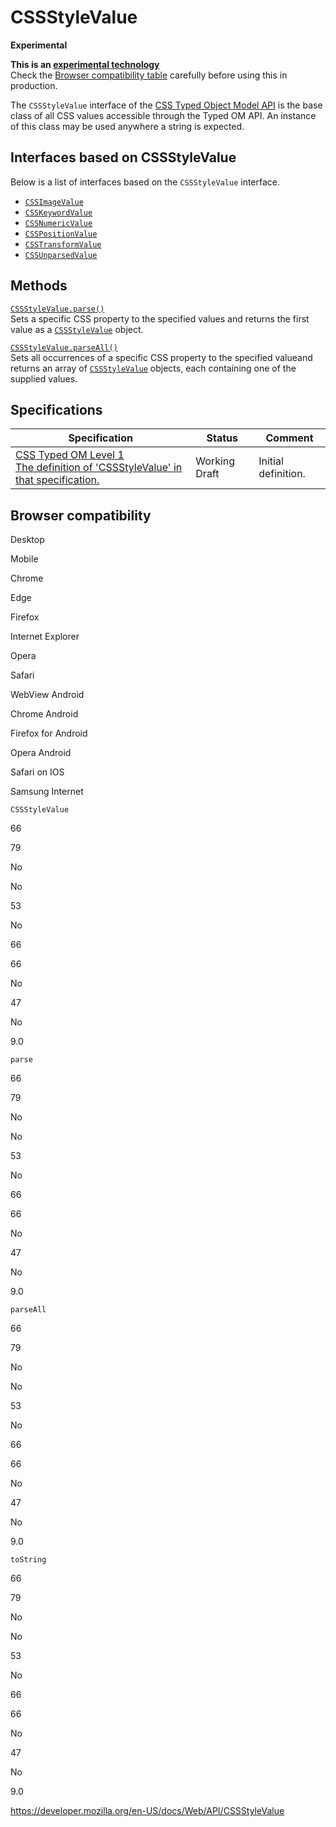 # CSSStyleValue

**Experimental**

**This is an [experimental technology](https://developer.mozilla.org/en-US/docs/MDN/Guidelines/Conventions_definitions#experimental)**  
Check the [Browser compatibility table](#browser_compatibility) carefully before using this in production.

The `CSSStyleValue` interface of the [CSS Typed Object Model API](css_object_model#css_typed_object_model) is the base class of all CSS values accessible through the Typed OM API. An instance of this class may be used anywhere a string is expected.

## Interfaces based on CSSStyleValue

Below is a list of interfaces based on the `CSSStyleValue` interface.

- [`CSSImageValue`](cssimagevalue)
- [`CSSKeywordValue`](csskeywordvalue)
- [`CSSNumericValue`](cssnumericvalue)
- [`CSSPositionValue`](csspositionvalue)
- [`CSSTransformValue`](csstransformvalue)
- [`CSSUnparsedValue`](cssunparsedvalue)

## Methods

[`CSSStyleValue.parse()`](cssstylevalue/parse)  
Sets a specific CSS property to the specified values and returns the first value as a [`CSSStyleValue`](cssstylevalue) object.

[`CSSStyleValue.parseAll()`](cssstylevalue/parseall)  
Sets all occurrences of a specific CSS property to the specified valueand returns an array of [`CSSStyleValue`](cssstylevalue) objects, each containing one of the supplied values.

## Specifications

<table><thead><tr class="header"><th>Specification</th><th>Status</th><th>Comment</th></tr></thead><tbody><tr class="odd"><td><a href="https://drafts.css-houdini.org/css-typed-om-1/#stylevalue-objects">CSS Typed OM Level 1<br />
<span class="small">The definition of 'CSSStyleValue' in that specification.</span></a></td><td><span class="spec-wd">Working Draft</span></td><td>Initial definition.</td></tr></tbody></table>

## Browser compatibility

Desktop

Mobile

Chrome

Edge

Firefox

Internet Explorer

Opera

Safari

WebView Android

Chrome Android

Firefox for Android

Opera Android

Safari on IOS

Samsung Internet

`CSSStyleValue`

66

79

No

No

53

No

66

66

No

47

No

9.0

`parse`

66

79

No

No

53

No

66

66

No

47

No

9.0

`parseAll`

66

79

No

No

53

No

66

66

No

47

No

9.0

`toString`

66

79

No

No

53

No

66

66

No

47

No

9.0

<a href="https://developer.mozilla.org/en-US/docs/Web/API/CSSStyleValue" class="_attribution-link">https://developer.mozilla.org/en-US/docs/Web/API/CSSStyleValue</a>
